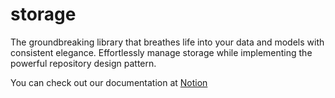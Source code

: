 # storage
The groundbreaking library that breathes life into your data and models with consistent elegance. Effortlessly manage storage while implementing the powerful repository design pattern. 

You can check out our documentation at [Notion](https://peaceful-cougar-09c.notion.site/Storage-c5072a12168549fb87e24c3355997d35)
